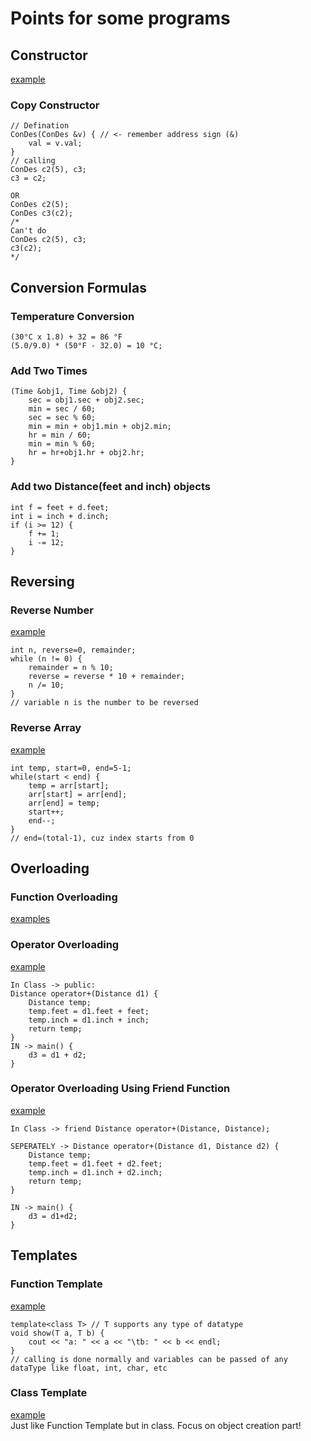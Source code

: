 # Points for some programs

## Constructor
[example](../past-questions/2079/3.cpp)
### Copy Constructor
```
// Defination
ConDes(ConDes &v) { // <- remember address sign (&)
    val = v.val;
}
// calling
ConDes c2(5), c3;
c3 = c2;

OR
ConDes c2(5);
ConDes c3(c2);
/*
Can't do
ConDes c2(5), c3;
c3(c2);
*/
```

## Conversion Formulas
### Temperature Conversion
```
(30°C x 1.8) + 32 = 86 °F
(5.0/9.0) * (50°F - 32.0) = 10 °C;
```

### Add Two Times
```
(Time &obj1, Time &obj2) {
    sec = obj1.sec + obj2.sec;
    min = sec / 60;
    sec = sec % 60;
    min = min + obj1.min + obj2.min;
    hr = min / 60;
    min = min % 60;
    hr = hr+obj1.hr + obj2.hr;
}
```

### Add two Distance(feet and inch) objects
```
int f = feet + d.feet;
int i = inch + d.inch;
if (i >= 12) {
    f += 1;
    i -= 12;
}
```

## Reversing
### Reverse Number
[example](reversing/reverseNumber.cpp)
```
int n, reverse=0, remainder;
while (n != 0) {
    remainder = n % 10;
    reverse = reverse * 10 + remainder;
    n /= 10;
}
// variable n is the number to be reversed
```


### Reverse Array
[example](reversing/reverseArray.cpp)
```
int temp, start=0, end=5-1;
while(start < end) {
    temp = arr[start];
    arr[start] = arr[end];
    arr[end] = temp;
    start++;
    end--;
}
// end=(total-1), cuz index starts from 0
```

## Overloading
### Function Overloading
[examples](../lab-2)

### Operator Overloading
[example](overloading/opOverloading.cpp)
```
In Class -> public:
Distance operator+(Distance d1) {
    Distance temp;
    temp.feet = d1.feet + feet;
    temp.inch = d1.inch + inch;
    return temp;
}
IN -> main() {
    d3 = d1 + d2;
}
```

### Operator Overloading Using Friend Function
[example](overloading/opoverloadFriend.cpp)
```
In Class -> friend Distance operator+(Distance, Distance);

SEPERATELY -> Distance operator+(Distance d1, Distance d2) {
    Distance temp;
    temp.feet = d1.feet + d2.feet;
    temp.inch = d1.inch + d2.inch;
    return temp;
}

IN -> main() {
    d3 = d1+d2;
}
```

## Templates
### Function Template
[example](templates/functionTemplate.cpp)
```
template<class T> // T supports any type of datatype
void show(T a, T b) {
    cout << "a: " << a << "\tb: " << b << endl;
}
// calling is done normally and variables can be passed of any dataType like float, int, char, etc
```
### Class Template
[example](templates/classTemplate.cpp)  
Just like Function Template but in class. Focus on object creation part!